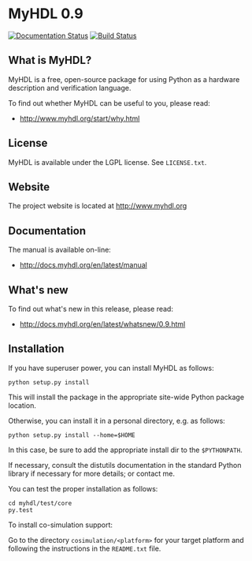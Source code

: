 MyHDL 0.9
=========

[![Documentation Status](https://readthedocs.org/projects/myhdl/badge/?version=master)](http://docs.myhdl.org/en/latest/manual)
[![Build Status](https://travis-ci.org/jandecaluwe/myhdl.svg?branch=master)](https://travis-ci.org/jandecaluwe/myhdl)

What is MyHDL?
--------------
MyHDL is a free, open-source package for using Python as a hardware
description and verification language.

To find out whether MyHDL can be useful to you, please read:

   - http://www.myhdl.org/start/why.html

License
-------
MyHDL is available under the LGPL license.  See ``LICENSE.txt``.

Website
-------
The project website is located at http://www.myhdl.org

Documentation
-------------
The manual is available on-line:

   - http://docs.myhdl.org/en/latest/manual

What's new
----------
To find out what's new in this release, please read:

   - http://docs.myhdl.org/en/latest/whatsnew/0.9.html

Installation
------------
If you have superuser power, you can install MyHDL as follows:

```
python setup.py install
```

This will install the package in the appropriate site-wide Python
package location.

Otherwise, you can install it in a personal directory, e.g. as
follows:

```
python setup.py install --home=$HOME
```

In this case, be sure to add the appropriate install dir to the
``$PYTHONPATH``.

If necessary, consult the distutils documentation in the standard
Python library if necessary for more details;
or contact me.

You can test the proper installation as follows:

```
cd myhdl/test/core
py.test
```

To install co-simulation support:

Go to the directory ``cosimulation/<platform>`` for your target platform
and following the instructions in the ``README.txt`` file.
